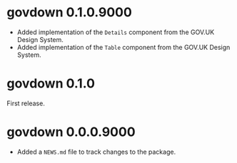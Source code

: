 # govdown 0.1.0.9000

* Added implementation of the `Details` component from the GOV.UK Design System.
* Added implementation of the `Table` component from the GOV.UK Design System.

# govdown 0.1.0

First release.

# govdown 0.0.0.9000

* Added a `NEWS.md` file to track changes to the package.
